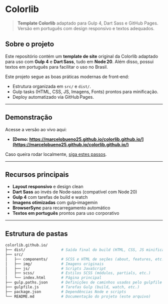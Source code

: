 # Colorlib

> **Template Colorlib** adaptado para Gulp 4, Dart Sass e GitHub Pages. Versão em português com design responsivo e textos adequados.

## Sobre o projeto

Este repositório contém um **template de site** original da Colorlib adaptado para uso com **Gulp 4** e **Dart Sass**, tudo em **Node 20**. Além disso, possui textos em português para facilitar o uso no Brasil.

Este projeto segue as boas práticas modernas de front‑end:
- Estrutura organizada em `src/` e `dist/`.
- Gulp tasks (HTML, CSS, JS, Imagens, Fonts) prontos para minificação.
- Deploy automatizado via GitHub Pages.

---

## Demonstração

Acesse a versão ao vivo aqui:

- **[Demo: https://marcelobueno25.github.io/colorlib.github.io/](https://marcelobueno25.github.io/colorlib.github.io/)**

Caso queira rodar localmente, [siga estes passos](#guia-de-instalação).

---

## Recursos principais

- **Layout responsivo** e design clean  
- **Dart Sass** ao invés de Node‑sass (compatível com Node 20)  
- **Gulp 4** com tarefas de build e watch  
- **Imagens otimizadas** com gulp‑imagemin  
- **BrowserSync** para recarregamento automático  
- **Textos em português** prontos para uso corporativo  

---

## Estrutura de pastas

```bash
colorlib.github.io/
├── dist/                # Saída final do build (HTML, CSS, JS minificados)
├── src/
│   ├── components/      # SCSS e HTML de seções (about, features, etc.)
│   ├── img/             # Imagens originais
│   ├── js/              # Scripts JavaScript
│   ├── scss/            # Estilos SCSS (módulos, partials, etc.)
│   └── index.html       # Página principal
├── gulp.paths.json      # Definições de caminhos usados pelo gulpfile
├── gulpfile.js          # Tarefas Gulp (build, watch, etc.)
├── package.json         # Dependências Node e scripts
└── README.md            # Documentação do projeto (este arquivo)
